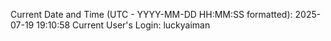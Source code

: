 Current Date and Time (UTC - YYYY-MM-DD HH:MM:SS formatted): 2025-07-19 19:10:58
Current User's Login: luckyaiman
